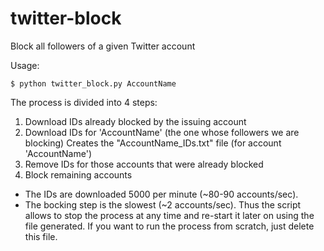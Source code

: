 # twitter-block

Block all followers of a given Twitter account

Usage:

    $ python twitter_block.py AccountName

The process is divided into 4 steps:

1. Download IDs already blocked by the issuing account
2. Download IDs for 'AccountName' (the one whose followers we are blocking)
   Creates the "AccountName_IDs.txt" file (for account 'AccountName')
3. Remove IDs for those accounts that were already blocked
4. Block remaining accounts

* The IDs are downloaded 5000 per minute (~80-90 accounts/sec).
* The bocking step is the slowest (~2 accounts/sec). Thus the script
allows to stop the process at any time and re-start it later on using the
file generated. If you want to run the process from scratch, just
delete this file.